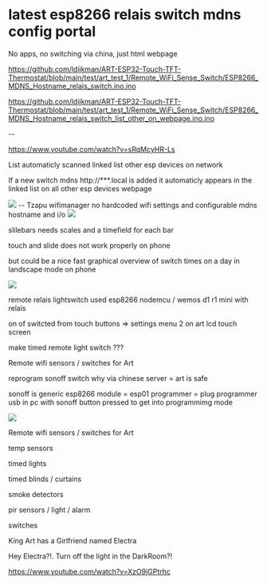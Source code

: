 # latest esp8266 relais switch mdns config portal

No apps, no switching via china, just html webpage

https://github.com/ldijkman/ART-ESP32-Touch-TFT-Thermostat/blob/main/test/art_test_1/Remote_WiFi_Sense_Switch/ESP8266_MDNS_Hostname_relais_switch.ino.ino


https://github.com/ldijkman/ART-ESP32-Touch-TFT-Thermostat/blob/main/test/art_test_1/Remote_WiFi_Sense_Switch/ESP8266_MDNS_Hostname_relais_switch_list_other_on_webpage.ino.ino

--

https://www.youtube.com/watch?v=sRqMcyHR-Ls

List automaticly scanned linked list other esp devices on network

If a new switch mdns http://***.local is added it automaticly appears in the linked list on all other esp devices webpage

<img src="https://github.com/ldijkman/ART-ESP32-Touch-TFT-Thermostat/blob/main/test/art_test_1/Remote_WiFi_Sense_Switch/Screenshot_20211017-132221_BonjourBrowser.jpg">
--
Tzapu wifimanager no hardcoded wifi settings and configurable mdns hostname and i/o

<img src="https://github.com/ldijkman/ART-ESP32-Touch-TFT-Thermostat/blob/main/test/art_test_1/Remote_WiFi_Sense_Switch/Screenshot_20211016-120537_Chrome.jpg">


slilebars needs scales and a timefield for each bar

touch and slide does not work properly on phone

but could be a nice fast graphical overview of switch times on a day in landscape mode on phone 

<img src="https://github.com/ldijkman/ART-ESP32-Touch-TFT-Thermostat/blob/main/test/art_test_1/Remote_WiFi_Sense_Switch/Screenshot_20211025-174354_Chrome.jpg">



remote relais lightswitch used esp8266 nodemcu / wemos d1 r1 mini with relais

on of switcted from touch buttons => settings menu 2 on art lcd touch screen

make timed remote light switch ???

Remote wifi sensors / switches for Art

reprogram sonoff switch why via chinese server = art is safe

sonoff is generic esp8266 module = esp01 programmer = plug programmer usb in pc with sonoff button pressed to get into programmimg mode 

<img src="https://github.com/ldijkman/ART-ESP32-Touch-TFT-Thermostat/blob/main/Remote_WiFi_Sense_Switch/sonoff-sonoff-basic-r2-switch.jpg">




Remote wifi sensors / switches for Art

temp sensors

timed lights

timed blinds / curtains

smoke detectors

pir sensors / light / alarm

switches

King Art has a Girlfriend named Electra

Hey Electra?!. Turn off the light in the DarkRoom?!

https://www.youtube.com/watch?v=XzO9jGPtrhc
